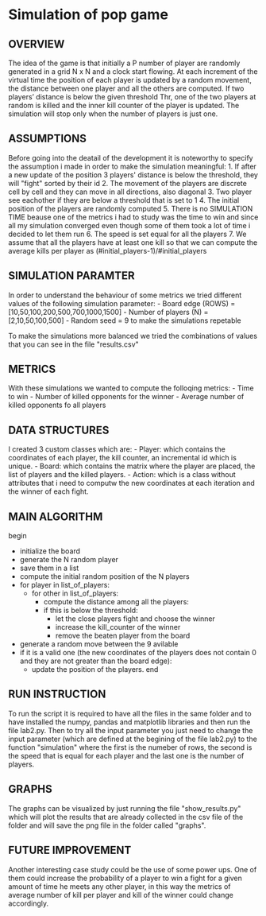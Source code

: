 # Simulation of pop game

## OVERVIEW
The idea of the game is that initially a P number of player are randomly generated in a grid N x N and a clock start flowing. At each increment of the virtual time the position of each player is updated by a random movement, the distance between one player and all the others are computed. If two players’ distance is below the given threshold Thr, one of the two players at random is killed and the inner kill counter of the player is updated. The simulation will stop only when the number of players is just one. 

## ASSUMPTIONS
Before going into the deatail of the development it is noteworthy to specify the assumption i made in order to make the simulation meaningful:
    1. If after a new update of the position 3 players' distance is below the threshold, they will "fight" sorted by their id
    2. The movement of the players are discrete cell by cell and they can move in all directions, also diagonal
    3. Two player see eachother if they are below a threshold that is set to 1
    4. The initial position of the players are randomly computed
    5. There is no SIMULATION TIME beause one of the metrics i had to study was the time to win and since all my simulation converged even though some of them took a lot of time i decided to let them run
    6. The speed is set equal for all the players 
    7. We assume that all the players have at least one kill so that we can compute the average kills per player as (#initial_players-1)/#initial_players

## SIMULATION PARAMTER
In order to understand the behaviour of some metrics we tried different values of the following simulation parameter: 
    - Board edge (ROWS) = [10,50,100,200,500,700,1000,1500] 
    - Number of players (N) = [2,10,50,100,500]
    - Random seed = 9 to make the simulations repetable 

To make the simulations more balanced we tried the combinations of values that you can see in the file "results.csv"

## METRICS
With these simulations we wanted to compute the folloqing metrics: 
    - Time to win
    - Number of killed opponents for the winner
    - Average number of killed opponents fo all players

## DATA STRUCTURES
I created 3 custom classes which are:
    - Player: which contains the coordinates of each player, the kill counter, an incremental id which is unique.
    - Board: which contains the matrix where the player are placed, the list of players and the killed players.
    - Action: which is a class without attributes that i need to computw the new coordinates at each iteration and the winner of each fight.

## MAIN ALGORITHM 
begin
- initialize the board
- generate the N random player
- save them in a list
- compute the initial random position of the N players 
- for player in list_of_players:
    - for other in list_of_players:
        - compute the distance among all the players:
        - if this is below the threshold:
            - let the close players fight and choose the winner
            - increase the kill_counter of the winner
            - remove the beaten player from the board
- generate a random move between the 9 avilable
- if it is a valid one (the new coordinates of the players does not contain 0 and they are not greater than the board edge):  
    - update the position of the players.
end

## RUN INSTRUCTION
To run the script it is required to have all the files in the same folder and to have installed the numpy, pandas and matplotlib libraries and then run the file lab2.py. Then to try all the input parameter you just need to change the input parameter (which are defined at the begining of the file lab2.py) to the function "simulation" where the first is the numeber of rows, the second is the speed that is equal for each player and the last one is the number of players.

## GRAPHS
The graphs can be visualized by just running the file "show_results.py" which will plot the results that are already collected in the csv file of the folder and will save the png file in the folder called "graphs". 

## FUTURE IMPROVEMENT
Another interesting case study could be the use of some power ups. One of them could increase the probability of a player to win a fight for a given amount of time he meets any other player, in this way the metrics of average number of kill per player and kill of the winner could change accordingly. 
